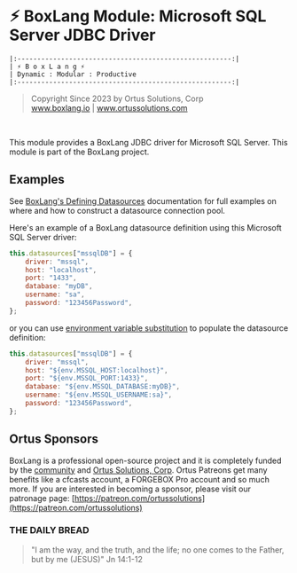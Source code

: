 # ⚡︎ BoxLang Module: Microsoft SQL Server JDBC Driver

```
|:------------------------------------------------------:|
| ⚡︎ B o x L a n g ⚡︎
| Dynamic : Modular : Productive
|:------------------------------------------------------:|
```

<blockquote>
	Copyright Since 2023 by Ortus Solutions, Corp
	<br>
	<a href="https://www.boxlang.io">www.boxlang.io</a> |
	<a href="https://www.ortussolutions.com">www.ortussolutions.com</a>
</blockquote>

<p>&nbsp;</p>

This module provides a BoxLang JDBC driver for Microsoft SQL Server. This module is part of the BoxLang project.

## Examples

See [BoxLang's Defining Datasources](https://boxlang.ortusbooks.com/boxlang-language/syntax/queries#defining-datasources) documentation for full examples on where and how to construct a datasource connection pool.

Here's an example of a BoxLang datasource definition using this Microsoft SQL Server driver:

```js
this.datasources["mssqlDB"] = {
	driver: "mssql",
	host: "localhost",
	port: "1433",
	database: "myDB",
	username: "sa",
	password: "123456Password",
};
```

or you can use [environment variable substitution](https://boxlang.ortusbooks.com/getting-started/configuration#environment-variable-substitution) to populate the datasource definition:

```js
this.datasources["mssqlDB"] = {
	driver: "mssql",
	host: "${env.MSSQL_HOST:localhost}",
	port: "${env.MSSQL_PORT:1433}",
	database: "${env.MSSQL_DATABASE:myDB}",
	username: "${env.MSSQL_USERNAME:sa}",
	password: "123456Password",
};
```

## Ortus Sponsors

BoxLang is a professional open-source project and it is completely funded by the [community](https://patreon.com/ortussolutions) and [Ortus Solutions, Corp](https://www.ortussolutions.com). Ortus Patreons get many benefits like a cfcasts account, a FORGEBOX Pro account and so much more. If you are interested in becoming a sponsor, please visit our patronage page: [https://patreon.com/ortussolutions](https://patreon.com/ortussolutions)

### THE DAILY BREAD

> "I am the way, and the truth, and the life; no one comes to the Father, but by me (JESUS)" Jn 14:1-12
